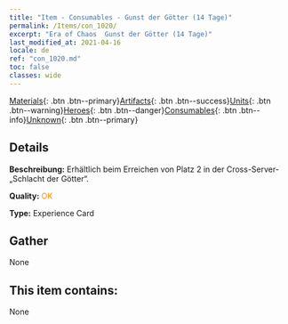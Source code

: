 ```yaml
---
title: "Item - Consumables - Gunst der Götter (14 Tage)"
permalink: /Items/con_1020/
excerpt: "Era of Chaos  Gunst der Götter (14 Tage)"
last_modified_at: 2021-04-16
locale: de
ref: "con_1020.md"
toc: false
classes: wide
---
```

 [Materials](/de/Items/){: .btn .btn--primary}[Artifacts](/de/Items/Artifacts/){: .btn .btn--success}[Units](/de/Items/Units/){: .btn .btn--warning}[Heroes](/de/Items/Heroes/){: .btn .btn--danger}[Consumables](/de/Items/Consumables/){: .btn .btn--info}[Unknown](/de/Items/Unknown/){: .btn .btn--primary}

## Details
 **Beschreibung:** Erhältlich beim Erreichen von Platz 2 in der Cross-Server-„Schlacht der Götter“.

 **Quality:** <span style="color: #FF8C00">OK</span>

 **Type:** Experience Card

## Gather

  None

## This item contains:

  None

